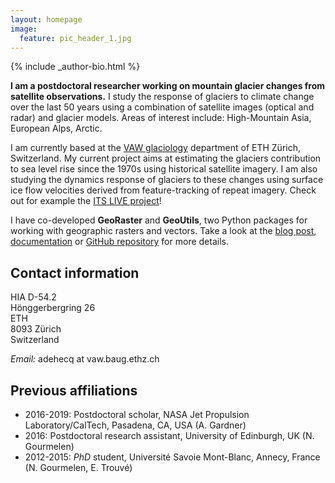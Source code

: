 ```yaml
---
layout: homepage
image:
  feature: pic_header_1.jpg
---
```


<footer role="contentinfo">
  <div class="article-author-bottom">
    {% include _author-bio.html %}
  </div>
</footer>


**I am a postdoctoral researcher working on mountain glacier changes from satellite observations.** I study the response of glaciers to climate change over the last 50 years using a combination of satellite images (optical and radar) and glacier models. Areas of interest include: High-Mountain Asia, European Alps, Arctic. 

I am currently based at the [VAW glaciology](https://vaw.ethz.ch/en/research/glaciology.html) department of ETH Zürich, Switzerland. My current project aims at estimating the glaciers contribution to sea level rise since the 1970s using historical satellite imagery. I am also studying the dynamics response of glaciers to these changes using surface ice flow velocities derived from feature-tracking of repeat imagery. Check out for example the [ITS LIVE project](https://its-live.jpl.nasa.gov/)!

I have co-developed **GeoRaster** and **GeoUtils**, two Python packages for working with geographic rasters and vectors. Take a look at the [blog post](georaster-released), [documentation](http://georaster.readthedocs.io/en/latest/) or [GitHub repository](https://github.com/geoutils/georaster) for more details.

## Contact information

HIA D-54.2  
Hönggerbergring 26  
ETH  
8093 Zürich  
Switzerland  

*Email:* adehecq at vaw.baug.ethz.ch 

## Previous affiliations

* 2016-2019: Postdoctoral scholar, NASA Jet Propulsion Laboratory/CalTech, Pasadena, CA, USA  (A. Gardner) 
* 2016: Postdoctoral research assistant, University of Edinburgh, UK  (N. Gourmelen) 
* 2012-2015: *PhD* student, Université Savoie Mont-Blanc, Annecy, France  (N. Gourmelen, E. Trouvé) 
